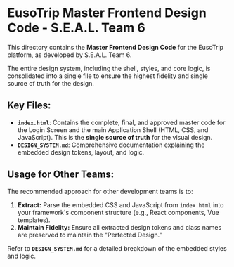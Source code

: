 # EusoTrip Master Frontend Design Code - S.E.A.L. Team 6

This directory contains the **Master Frontend Design Code** for the EusoTrip platform, as developed by S.E.A.L. Team 6.

The entire design system, including the shell, styles, and core logic, is consolidated into a single file to ensure the highest fidelity and single source of truth for the design.

## Key Files:

*   **`index.html`**: Contains the complete, final, and approved master code for the Login Screen and the main Application Shell (HTML, CSS, and JavaScript). This is the **single source of truth** for the visual design.
*   **`DESIGN_SYSTEM.md`**: Comprehensive documentation explaining the embedded design tokens, layout, and logic.

## Usage for Other Teams:

The recommended approach for other development teams is to:

1.  **Extract:** Parse the embedded CSS and JavaScript from `index.html` into your framework's component structure (e.g., React components, Vue templates).
2.  **Maintain Fidelity:** Ensure all extracted design tokens and class names are preserved to maintain the "Perfected Design."

Refer to **`DESIGN_SYSTEM.md`** for a detailed breakdown of the embedded styles and logic.
